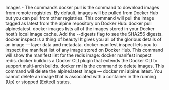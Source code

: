 Images - The commands
docker pull is the command to download images from remote registries. By default, images will be pulled from Docker Hub but you can pull from other registries. This command will pull the image tagged as latest from the alpine repository on Docker Hub: docker pull alpine:latest.
docker images lists all of the images stored in your Docker host’s local image cache. Add the --digests flag to see the SHA256 digests.
docker inspect is a thing of beauty! It gives you all of the glorious details of an image — layer data and metadata.
docker manifest inspect lets you to inspect the manifest list of any image stored on Docker Hub. This command will show the manifest list for the redis image: docker manifest inspect redis.
docker buildx is a Docker CLI plugin that extends the Docker CLI to support multi-arch builds.
docker rmi is the command to delete images. This command will delete the alpine:latest image — docker rmi alpine:latest. You cannot delete an image that is associated with a container in the running (Up) or stopped (Exited) states.